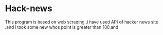 # Hack-news
This program is based on web scraping .i have used API of hacker news site .and i took some new whos point is greater than 100.and 
